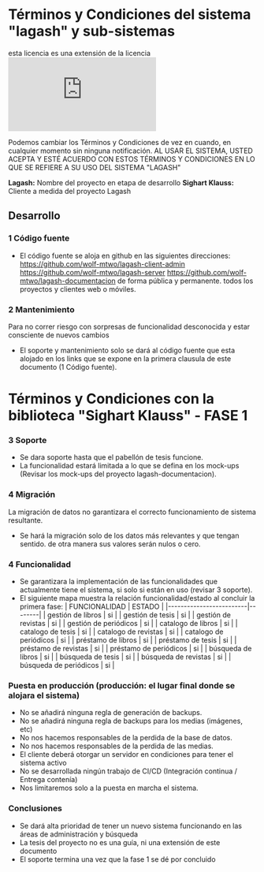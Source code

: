 # Términos y Condiciones del sistema "lagash" y sub-sistemas

esta licencia es una extensión de la licencia ![GNU General Public License v3.0](https://www.gnu.org/licenses/gpl-3.0.html)

Podemos cambiar los Términos y Condiciones de vez en cuando, en cualquier momento sin ninguna notificación. AL USAR EL SISTEMA, USTED ACEPTA Y ESTÉ ACUERDO CON ESTOS TÉRMINOS Y CONDICIONES EN LO QUE SE REFIERE A SU USO DEL SISTEMA "LAGASH"

**Lagash:** Nombre del proyecto en etapa de desarrollo
**Sighart Klauss:** Cliente a medida del proyecto Lagash

## Desarrollo
### 1 Código fuente
- El código fuente se aloja en github en las siguientes direcciones:
    https://github.com/wolf-mtwo/lagash-client-admin
    https://github.com/wolf-mtwo/lagash-server
    https://github.com/wolf-mtwo/lagash-documentacion
de forma pública y permanente. todos los proyectos y clientes web o móviles.

### 2 Mantenimiento
Para no correr riesgo con sorpresas de funcionalidad desconocida y estar consciente de nuevos cambios
- El soporte y mantenimiento solo se dará al código fuente que esta alojado en los links que se expone en la primera clausula de este documento (1 Código fuente).

# Términos y Condiciones con la biblioteca "Sighart Klauss" - FASE 1

### 3 Soporte
- Se dara soporte hasta que el pabellón de tesis funcione.
- La funcionalidad estará limitada a lo que se defina en los mock-ups (Revisar los mock-ups del proyecto lagash-documentacion).

### 4 Migración
La migración de datos no garantizara el correcto funcionamiento de sistema resultante.
  - Se hará la migración solo de los datos más relevantes y que tengan sentido. de otra manera sus valores serán nulos o cero.

### 4 Funcionalidad
- Se garantizara la implementación de las funcionalidades que actualmente tiene el sistema, si solo si están en uso (revisar 3 soporte).
- El siguiente mapa muestra la relación funcionalidad/estado al concluir la primera fase:
| FUNCIONALIDAD           | ESTADO |
|-------------------------|--------|
| gestión de libros       | si |
| gestión de tesis        | si |
| gestión de revistas     | si |
| gestión de periódicos   | si |
| catalogo de libros      | si |
| catalogo de tesis       | si |
| catalogo de revistas    | si |
| catalogo de periódicos  | si |
| préstamo de libros      | si |
| préstamo de tesis       | si |
| préstamo de revistas    | si |
| préstamo de periódicos  | si |
| búsqueda de libros      | si |
| búsqueda de tesis       | si |
| búsqueda de revistas    | si |
| búsqueda de periódicos  | si |

### Puesta en producción (producción: el lugar final donde se alojara el sistema)
- No se añadirá ninguna regla de generación de backups.
- No se añadirá ninguna regla de backups para los medias (imágenes, etc)
- No nos hacemos responsables de la perdida de la base de datos.
- No nos hacemos responsables de la perdida de las medias.
- El cliente deberá otorgar un servidor en condiciones para tener el sistema activo
- No se desarrollada ningún trabajo de CI/CD (Integración continua / Entrega contenía)
- Nos limitaremos solo a la puesta en marcha el sistema.

### Conclusiones
- Se dará alta prioridad de tener un nuevo sistema funcionando en las áreas de administración y búsqueda
- La tesis del proyecto no es una guía, ni una extensión de este documento
- El soporte termina una vez que la fase 1 se dé por concluido
